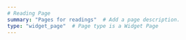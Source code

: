 ```yaml
---
# Reading Page  
summary: "Pages for readings"  # Add a page description.
type: "widget_page"  # Page type is a Widget Page
---
```

